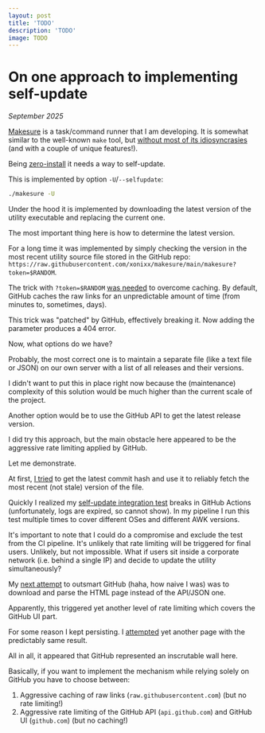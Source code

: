 ```yaml
---
layout: post
title: 'TODO'
description: 'TODO'
image: TODO
---
```


# On one approach to implementing self-update

_September 2025_

[Makesure](https://makesure.dev) is a task/command runner that I am developing. It is somewhat similar to the well-known `make` tool, but [without most of its idiosyncrasies](makesure-vs-make.md) (and with a couple of unique features!).

Being [zero-install](https://makesure.dev/Installation.html) it needs a way to self-update.

This is implemented by option `-U`/`--selfupdate`:

```sh
./makesure -U
```

Under the hood it is implemented by downloading the latest version of the utility executable and replacing the current one.
                                                                                            
The most important thing here is how to determine the latest version.

For a long time it was implemented by simply checking the version in the most recent utility source file stored in the GitHub repo:
`https://raw.githubusercontent.com/xonixx/makesure/main/makesure?token=$RANDOM`. 

The trick with `?token=$RANDOM` [was needed](https://stackoverflow.com/a/79080107/104522) to overcome caching. By default, GitHub caches the raw links for an unpredictable amount of time (from minutes to, sometimes, days).

This trick was "patched" by GitHub, effectively breaking it. Now adding the parameter produces a 404 error.

Now, what options do we have?

Probably, the most correct one is to maintain a separate file (like a text file or JSON) on our own server with a list of all releases and their versions.
                                             
I didn't want to put this in place right now because the (maintenance) complexity of this solution would be much higher than the current scale of the project.

Another option would be to use the GitHub API to get the latest release version.

I did try this approach, but the main obstacle here appeared to be the aggressive rate limiting applied by GitHub.

Let me demonstrate. 

At first, [I tried](https://github.com/xonixx/makesure/commit/8c645e3a67f76e369117702211fee607f95be327) to get the latest commit hash and use it to reliably fetch the most recent (not stale) version of the file.

Quickly I realized my [self-update integration test](https://github.com/xonixx/makesure/blob/main/tests/200_update.tush) breaks in GitHub Actions (unfortunately, logs are expired, so cannot show). In my pipeline I run this test multiple times to cover different OSes and different AWK versions.

It's important to note that I could do a compromise and exclude the test from the CI pipeline. It's unlikely that rate limiting will be triggered for final users. Unlikely, but not impossible. What if users sit inside a corporate network (i.e. behind a single IP) and decide to update the utility simultaneously?  

My [next attempt](https://github.com/xonixx/makesure/commit/ab176c696b5177f1912095e75d025c057ded3f89) to outsmart GitHub (haha, how naive I was) was to download and parse the HTML page instead of the API/JSON one.

Apparently, this triggered yet another level of rate limiting which covers the GitHub UI part.

For some reason I kept persisting. I [attempted](https://github.com/xonixx/makesure/commit/54b167b48f46eb335fc9b8586a1b2e0a61b2f41b) yet another page with the predictably same result.

All in all, it appeared that GitHub represented an inscrutable wall here. 

Basically, if you want to implement the mechanism while relying solely on GitHub you have to choose between:

1. Aggressive caching of raw links (`raw.githubusercontent.com`) (but no rate limiting!)
2. Aggressive rate limiting of the GitHub API (`api.github.com`) and GitHub UI (`github.com`) (but no caching!)





